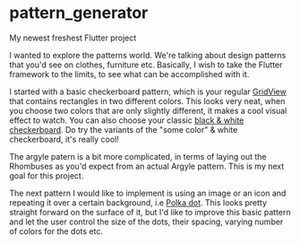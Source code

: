 # pattern_generator
My newest freshest Flutter project

I wanted to explore the patterns world. We're talking about design patterns that you'd see on clothes, furniture etc. Basically, I wish to take the Flutter framework to the limits, to see what can be accomplished with it.

I started with a basic checkerboard pattern, which is your regular [GridView](https://api.flutter.dev/flutter/widgets/GridView-class.html) that contains rectangles in two different colors. This looks very neat, when you choose two colors that are only slightly different, it makes a cool visual effect to watch. You can also choose your classic [black & white checkerboard](https://commons.wikimedia.org/wiki/File:Checkerboard_pattern.svg). Do try the variants of the "some color" & white checkerboard, it's really cool!

The argyle patern is a bit more complicated, in terms of laying out the Rhombuses as you'd expect from an actual Argyle pattern. This is my next goal for this project.

The next pattern I would like to implement is using an image or an icon and repeating it over a certain background, i.e [Polka dot](https://en.wikipedia.org/wiki/Polka_dot). This looks pretty straight forward on the surface of it, but I'd like to improve this basic pattern and let the user control the size of the dots, their spacing, varying number of colors for the dots etc.
